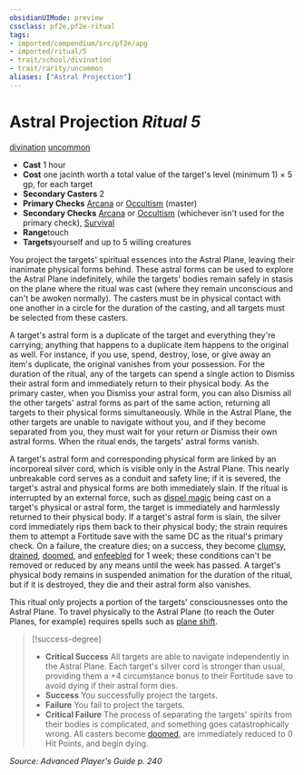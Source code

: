 ```yaml
---
obsidianUIMode: preview
cssclass: pf2e,pf2e-ritual
tags:
- imported/compendium/src/pf2e/apg
- imported/ritual/5
- trait/school/divination
- trait/rarity/uncommon
aliases: ["Astral Projection"]
---
```

# Astral Projection *Ritual 5*  
[divination](divination.md)  [uncommon](uncommon.md)  

- **Cast** 1 hour
- **Cost** one jacinth worth a total value of the target's level (minimum 1) × 5 gp, for each target
- **Secondary Casters** 2
- **Primary Checks** [Arcana](../../skills.md#Arcana) or [Occultism](../../skills.md#Occultism) (master)
- **Secondary Checks** [Arcana](../../skills.md#Arcana) or [Occultism](../../skills.md#Occultism) (whichever isn't used for the primary check), [Survival](../../skills.md#Survival)
- **Range**touch
- **Targets**yourself and up to 5 willing creatures

You project the targets' spiritual essences into the Astral Plane, leaving their inanimate physical forms behind. These astral forms can be used to explore the Astral Plane indefinitely, while the targets' bodies remain safely in stasis on the plane where the ritual was cast (where they remain unconscious and can't be awoken normally). The casters must be in physical contact with one another in a circle for the duration of the casting, and all targets must be selected from these casters.

A target's astral form is a duplicate of the target and everything they're carrying; anything that happens to a duplicate item happens to the original as well. For instance, if you use, spend, destroy, lose, or give away an item's duplicate, the original vanishes from your possession. For the duration of the ritual, any of the targets can spend a single action to Dismiss their astral form and immediately return to their physical body. As the primary caster, when you Dismiss your astral form, you can also Dismiss all the other targets' astral forms as part of the same action, returning all targets to their physical forms simultaneously. While in the Astral Plane, the other targets are unable to navigate without you, and if they become separated from you, they must wait for your return or Dismiss their own astral forms. When the ritual ends, the targets' astral forms vanish.

A target's astral form and corresponding physical form are linked by an incorporeal silver cord, which is visible only in the Astral Plane. This nearly unbreakable cord serves as a conduit and safety line; if it is severed, the target's astral and physical forms are both immediately slain. If the ritual is interrupted by an external force, such as [dispel magic](../dispel-magic.md) being cast on a target's physical or astral form, the target is immediately and harmlessly returned to their physical body. If a target's astral form is slain, the silver cord immediately rips them back to their physical body; the strain requires them to attempt a Fortitude save with the same DC as the ritual's primary check. On a failure, the creature dies; on a success, they become [clumsy](conditions.md#Clumsy), [drained](conditions.md#Drained), [doomed](conditions.md#Doomed), and [enfeebled](conditions.md#Enfeebled) for 1 week; these conditions can't be removed or reduced by any means until the week has passed. A target's physical body remains in suspended animation for the duration of the ritual, but if it is destroyed, they die and their astral form also vanishes.

This ritual only projects a portion of the targets' consciousnesses onto the Astral Plane. To travel physically to the Astral Plane (to reach the Outer Planes, for example) requires spells such as [plane shift](../plane-shift.md).

> [!success-degree] 
> - **Critical Success** All targets are able to navigate independently in the Astral Plane. Each target's silver cord is stronger than usual, providing them a +4 circumstance bonus to their Fortitude save to avoid dying if their astral form dies.
> - **Success** You successfully project the targets.
> - **Failure** You fail to project the targets.
> - **Critical Failure** The process of separating the targets' spirits from their bodies is complicated, and something goes catastrophically wrong. All casters become [doomed](conditions.md#Doomed), are immediately reduced to 0 Hit Points, and begin dying.

*Source: Advanced Player's Guide p. 240*